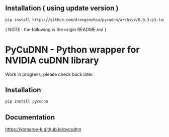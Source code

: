 
Installation ( using update version )
------------

```bash
pip install https://github.com/drangonzhou/pycudnn/archive/0.0.3-p3.tar.gz
```


( NOTE : the following is the origin README.md )

PyCuDNN - Python wrapper for NVIDIA cuDNN library
=================================================

Work in progress, please check back later.

Installation
------------

```bash
pip install pycudnn
```

Documentation
-------------

https://komarov-k.github.io/pycudnn
